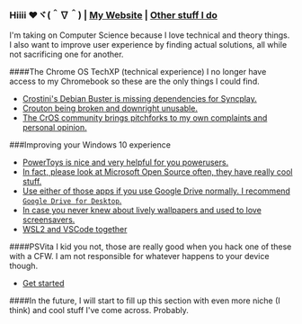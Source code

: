 ### Hiiii ❤️ヾ(＾∇＾) | [My Website](https://kathy.aishiteru.moe) | [Other stuff I do](https://kathy.aishiteru.moe/wowks)

I'm taking on Computer Science because I love technical and theory things. I also want to improve user experience by finding actual solutions, all while not sacrificing one for another.

####The Chrome OS TechXP (technical experience)
I no longer have access to my Chromebook so these are the only things I could find.
- [Crostini's Debian Buster is missing dependencies for Syncplay.](https://github.com/Syncplay/syncplay/issues/393)
- [Crouton being broken and downright unusable.](https://github.com/dnschneid/crouton/issues/4345)
- [The CrOS community brings pitchforks to my own complaints and personal opinion.](https://www.reddit.com/r/chromeos/comments/k4iihd/)

###Improving your Windows 10 experience
- [PowerToys is nice and very helpful for you powerusers.](https://github.com/microsoft/PowerToys/)
- [In fact, please look at Microsoft Open Source often, they have really cool stuff.](https://opensource.microsoft.com/projects)
- [Use either of those apps if you use Google Drive normally. I recommend `Google Drive for Desktop`.](https://support.google.com/drive/answer/7638428)
- [In case you never knew about lively wallpapers and used to love screensavers.](https://store.steampowered.com/app/431960/Wallpaper_Engine/)
- [WSL2 and VSCode together](https://code.visualstudio.com/blogs/2019/09/03/wsl2)

####PSVita
I kid you not, those are really good when you hack one of these with a CFW. I am not responsible for whatever happens to your device though.
- [Get started](https://vita.hacks.guide/)


####In the future, I will start to fill up this section with even more niche (I think) and cool stuff I've come across. Probably.

<!--
**kathelynn/kathelynn** is a ✨ _special_ ✨ repository because its `README.md` (this file) appears on your GitHub profile.

Here are some ideas to get you started:

- 🔭 I’m currently working on ...
- 🌱 I’m currently learning ...
- 👯 I’m looking to collaborate on ...
- 🤔 I’m looking for help with ...
- 💬 Ask me about ...
- 📫 How to reach me: ...
- 😄 Pronouns: ...
- ⚡ Fun fact: ...
-->
